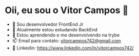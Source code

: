 <h1>Oii, eu sou o Vitor Campos 👋</h1>

- 🔧 Sou desenvolvedor FrontEnd Jr
- 🔭 Atualmente estou estudando BackEnd
- 🌱 Estou aprendendo e me desenvolvendo na trybe
- 📫 Email para contato: vitorcampos742@gmail.com
- 👤 Linkedin: https://www.linkedin.com/in/vitorcampos742/

<i class="devicon-html5-plain-wordmark colored"></i>
          
